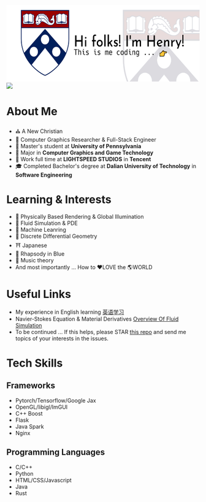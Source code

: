 <!--[![Anurag's GitHub stats](https://github-readme-stats.vercel.app/api?username=sirenri2001)](https://github.com/anuraghazra/github-readme-stats)-->
<img src="images/title.jpg" style="height: 200px"><img src="images/giphy.gif"  style="height: 200px"/>

# About Me
- ⛪ A New Christian
- 🥰 Computer Graphics Researcher & Full-Stack Engineer
- 🏫 Master's student at **University of Pennsylvania**
- 📕 Major in **Computer Graphics and Game Technology**
- 💼 Work full time at **LIGHTSPEED STUDIOS** in **Tencent**
- 🎓 Completed Bachelor's degree at **Dalian University of Technology** in **Software Engineering**

# Learning & Interests
- 🔆 Physically Based Rendering & Global Illumination
- 🌊 Fluid Simulation & PDE
- 🤖 Machine Leanring
- 📖 Discrete Differential Geometry
- ⛩️ Japanese
- 🎹 Rhapsody in Blue
- 🎼 Music theory
- And most importantly ... How to ♥️LOVE the 🌎WORLD

# Useful Links
- My experience in English learning <a href="https://animated-clavicle-3e7.notion.site/f8a0a352f80c453884a701cd8e05bae6?pvs=4">英语学习</a>
- Navier-Stokes Equation & Material Derivatives <a href="https://sirenri2001.github.io/2024-03-21-overview-of-fluid-simulation.md/">Overview Of Fluid Simulation</a>
- To be continued ... If this helps, please STAR <a href="https://github.com/sirenri2001/sirenri2001">this repo</a> and send me topics of your interests in the issues.

# Tech Skills
## Frameworks
- Pytorch/Tensorflow/Google Jax
- OpenGL/libigl/ImGUI
- C++ Boost
- Flask
- Java Spark
- Nginx
## Programming Languages
- C/C++
- Python
- HTML/CSS/Javascript
- Java
- Rust
  <!--
  **SirEnri2001/sirenri2001** is a ✨ _special_ ✨ repository because its `README.md` (this file) appears on your GitHub profile.

Here are some ideas to get you started:

- 🔭 I’m currently working on ...
- 🌱 I’m currently learning ...
- 👯 I’m looking to collaborate on ...
- 🤔 I’m looking for help with ...
- 💬 Ask me about ...
- 📫 How to reach me: ...
- 😄 Pronouns: ...
- ⚡ Fun fact: ...
  -->
